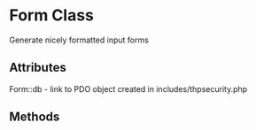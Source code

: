 # Form Class

Generate nicely formatted input forms

## Attributes

Form::db - link to PDO object created in includes/thpsecurity.php


## Methods
